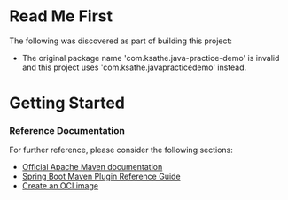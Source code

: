 # Read Me First
The following was discovered as part of building this project:

* The original package name 'com.ksathe.java-practice-demo' is invalid and this project uses 'com.ksathe.javapracticedemo' instead.

# Getting Started

### Reference Documentation
For further reference, please consider the following sections:

* [Official Apache Maven documentation](https://maven.apache.org/guides/index.html)
* [Spring Boot Maven Plugin Reference Guide](https://docs.spring.io/spring-boot/docs/2.6.3/maven-plugin/reference/html/)
* [Create an OCI image](https://docs.spring.io/spring-boot/docs/2.6.3/maven-plugin/reference/html/#build-image)

